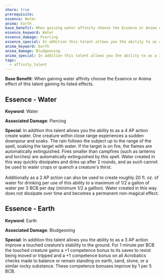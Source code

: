 ```yaml
---
share: true
prerequisite: 
essence: Water
anima: Earth
base_benefit: When gaining water affinity choose the Essence or Anima effect of this talent gaining its listed effects.
essence_keyword: Water
essence_damage: Piercing
essence_special: In addition this talent allows you the ability to as a 4 AP action create water. One creature within close range experiences a sudden downpour and soaks. The rain follows the subject up to the range of the spell, soaking the target with water. If the target is on fire, the flames are automatically extinguished. Fires smaller than campfires (such as lanterns and torches) are automatically extinguished by this spell. Water created in this way quickly dissipates and dries up after 2 rounds, and as such cannot be used to water crops or quench a creature's thirst.<br><br>Additionally as a 2 AP action can also be used to create roughly 20 fl. oz. of water for drinking per use of this ability to a maximum of 1/2 a gallon of water per 3 BCB per day (minimum 1/2 a galllon). Water created in this way does not dissipate over time and becomes a permanent non-magical effect.
anima_keyword: Earth
anima_damage: Bludgeoning
anima_special: In addition this talent allows you the ability to as a 3 AP action improve a touched creature’s stability to the ground. For 1 minute per BCB the touched creature gains a +1 competence bonus to its saves to resist being moved or tripped and a +1 competence bonus on all Acrobatics checks made to balance or remain standing on earth, sand, stone, or a similar rocky substance. These competence bonuses improve by 1 per 5 BCB.
tags:
  - affinity_talent
---
```

**Base Benefit**: When gaining water affinity choose the Essence or Anima effect of this talent gaining its listed effects.
## Essence - Water

**Keyword**: Water

**Associated Damage**: Piercing

**Special**: In addition this talent allows you the ability to as a 4 AP action create water. One creature within close range experiences a sudden downpour and soaks. The rain follows the subject up to the range of the spell, soaking the target with water. If the target is on fire, the flames are automatically extinguished. Fires smaller than campfires (such as lanterns and torches) are automatically extinguished by this spell. Water created in this way quickly dissipates and dries up after 2 rounds, and as such cannot be used to water crops or quench a creature's thirst.<br><br>Additionally as a 2 AP action can also be used to create roughly 20 fl. oz. of water for drinking per use of this ability to a maximum of 1/2 a gallon of water per 3 BCB per day (minimum 1/2 a galllon). Water created in this way does not dissipate over time and becomes a permanent non-magical effect.

## Essence - Earth

**Keyword**: Earth

**Associated Damage**: Bludgeoning

**Special**: In addition this talent allows you the ability to as a 3 AP action improve a touched creature’s stability to the ground. For 1 minute per BCB the touched creature gains a +1 competence bonus to its saves to resist being moved or tripped and a +1 competence bonus on all Acrobatics checks made to balance or remain standing on earth, sand, stone, or a similar rocky substance. These competence bonuses improve by 1 per 5 BCB.